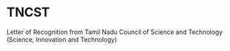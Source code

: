 # TNCST
Letter of Recognition from Tamil Nadu Council of Science and Technology (Science, Innovation and Technology)
